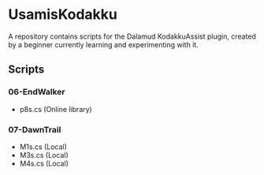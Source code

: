 # UsamisKodakku
A repository contains scripts for the Dalamud KodakkuAssist plugin, created by a beginner currently learning and experimenting with it.

## Scripts

### 06-EndWalker
- p8s.cs (Online library)

### 07-DawnTrail
- M1s.cs (Local)
- M3s.cs (Local)
- M4s.cs (Local)
